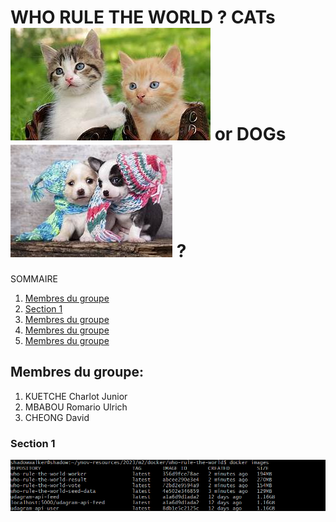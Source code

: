 # WHO RULE THE WORLD ? CATs ![cats](images/cats.jpg) or DOGs ![cats](images/dogs.jpg) ?

SOMMAIRE

1. [Membres du groupe](#Membres-du-groupe:)
2. [Section 1](#Section-1)
3. [Membres du groupe](#Membres-du-groupe:)
4. [Membres du groupe](#Membres-du-groupe:)
5. [Membres du groupe](#Membres-du-groupe:)

## Membres du groupe:

1. KUETCHE Charlot Junior
2. MBABOU Romario Ulrich
3. CHEONG David

### Section 1

![capture1](images/image.png)

